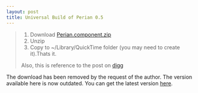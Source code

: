 ```yaml
--- 
layout: post
title: Universal Build of Perian 0.5
---
```

>1. Download [Perian.component.zip](/static/Perian.component.zip)
>2. Unzip
>3. Copy to ~/Library/QuickTime folder (you may need to create it).Thats it.
>
> Also, this is reference to the post on [digg](http://www.digg.com/apple/A_free_plugin_that_enables_QuickTime_to_play_almost_every_popular_codec)

The download has been removed by the request of the author. The version available here is now outdated. You can get the latest version [here](http://perian.org/downloads.html).
